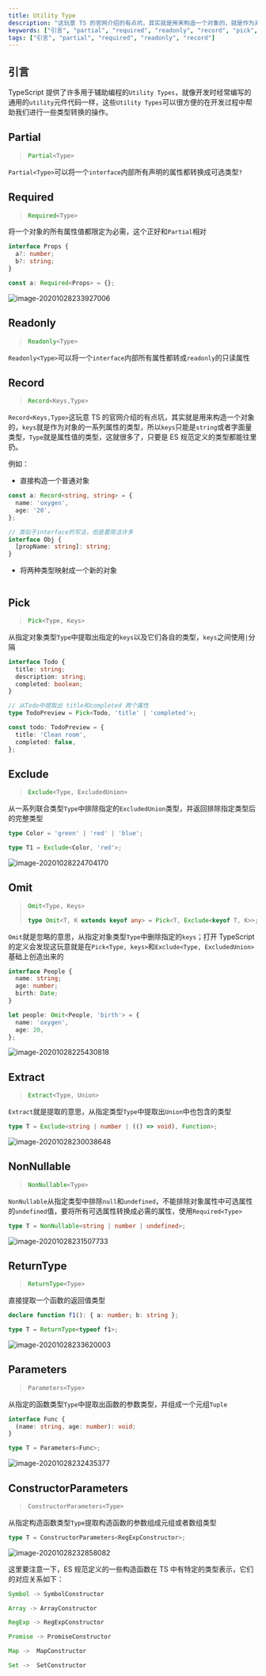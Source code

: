 ```yaml
---
title: Utility Type
description: "这玩意 TS 的官网介绍的有点坑，其实就是用来构造一个对象的，就是作为对象的一系列属性的类型，所以只能是或者字面量类型，就是属性值的类型，这就很多了，只要是 ES 规范定义的类型都能往里扔。"
keywords: ["引言", "partial", "required", "readonly", "record", "pick", "exclude", "omit"]
tags: ["引言", "partial", "required", "readonly", "record"]
---
```


## 引言

TypeScript 提供了许多用于辅助编程的`Utility Types`，就像开发时经常编写的通用的`utility`元件代码一样，这些`Utility Types`可以很方便的在开发过程中帮助我们进行一些类型转换的操作。

## Partial

> ```typescript
> Partial<Type>
> ```

`Partial<Type>`可以将一个`interface`内部所有声明的属性都转换成可选类型`?`

## Required

> ```typescript
> Required<Type>
> ```

将一个对象的所有属性值都限定为必需，这个正好和`Partial`相对

```typescript
interface Props {
  a?: number;
  b?: string;
}

const a: Required<Props> = {};
```

![image-20201028233927006](../../public/images/image-20201028233927006.png)

## Readonly

> ```typescript
> Readonly<Type>
> ```

`Readonly<Type>`可以将一个`interface`内部所有属性都转成`readonly`的只读属性

## Record

> ```typescript
> Record<Keys,Type>
> ```

`Record<Keys,Type>`这玩意 TS 的官网介绍的有点坑，其实就是用来构造一个对象的，`keys`就是作为对象的一系列属性的类型，所以`keys`只能是`string`或者字面量类型，`Type`就是属性值的类型，这就很多了，只要是 ES 规范定义的类型都能往里扔。

例如：

- 直接构造一个普通对象

```typescript
const a: Record<string, string> = {
  name: 'oxygen',
  age: '20',
};

// 类似于interface的写法，但是要简洁许多
interface Obj {
  [propName: string]: string;
}
```

- 将两种类型映射成一个新的对象

```

```

## Pick

> ```typescript
> Pick<Type, Keys>
> ```

从指定对象类型`Type`中提取出指定的`keys`以及它们各自的类型，`keys`之间使用`|`分隔

```typescript
interface Todo {
  title: string;
  description: string;
  completed: boolean;
}

// 从Todo中提取出 title和completed 两个属性
type TodoPreview = Pick<Todo, 'title' | 'completed'>;

const todo: TodoPreview = {
  title: 'Clean room',
  completed: false,
};
```

## Exclude

> ```typescript
> Exclude<Type, ExcludedUnion>
> ```

从一系列联合类型`Type`中排除指定的`ExcludedUnion`类型，并返回排除指定类型后的完整类型

```typescript
type Color = 'green' | 'red' | 'blue';

type T1 = Exclude<Color, 'red'>;
```

![image-20201028224704170](../../public/images/image-20201028224704170.png)

## Omit

> ```typescript
> Omit<Type, Keys>
> 
> type Omit<T, K extends keyof any> = Pick<T, Exclude<keyof T, K>>;
> ```

`Omit`就是忽略的意思，从指定对象类型`Type`中删除指定的`keys`；打开 TypeScript 的定义会发现这玩意就是在`Pick<Type, keys>`和`Exclude<Type, ExcludedUnion>`基础上创造出来的

```typescript
interface People {
  name: string;
  age: number;
  birth: Date;
}

let people: Omit<People, 'birth'> = {
  name: 'oxygen',
  age: 20,
};
```

![image-20201028225430818](../../public/images/image-20201028225430818.png)

## Extract

> ```typescript
> Extract<Type, Union>
> ```

`Extract`就是提取的意思，从指定类型`Type`中提取出`Union`中也包含的类型

```typescript
type T = Exclude<string | number | (() => void), Function>;
```

![image-20201028230038648](../../public/images/image-20201028230038648.png)

## NonNullable

> ```typescript
> NonNullable<Type>
> ```

`NonNullable`从指定类型中排除`null`和`undefined`，不能排除对象属性中可选属性的`undefined`值，要将所有可选属性转换成必需的属性，使用`Required<Type>`

```typescript
type T = NonNullable<string | number | undefined>;
```

![image-20201028231507733](../../public/images/image-20201028231507733.png)

## ReturnType

> ```typescript
> ReturnType<Type>
> ```

直接提取一个函数的返回值类型

```typescript
declare function f1(): { a: number; b: string };

type T = ReturnType<typeof f1>;
```

![image-20201028233620003](../../public/images/image-20201028233620003.png)

## Parameters

> ```typescript
> Parameters<Type>
> ```

从指定的函数类型`Type`中提取出函数的参数类型，并组成一个元组`Tuple`

```typescript
interface Func {
  (name: string, age: number): void;
}

type T = Parameters<Func>;
```

![image-20201028232435377](../../public/images/image-20201028232435377.png)

## ConstructorParameters

> ```typescript
> ConstructorParameters<Type>
> ```

从指定构造函数类型`Type`提取构造函数的参数组成元组或者数组类型

```typescript
type T = ConstructorParameters<RegExpConstructor>;
```

![image-20201028232858082](../../public/images/image-20201028232858082.png)

这里要注意一下，ES 规范定义的一些构造函数在 TS 中有特定的类型表示，它们的对应关系如下：

```typescript
Symbol -> SymbolConstructor

Array -> ArrayConstructor

RegExp -> RegExpConstructor

Promise -> PromiseConstructor

Map ->  MapConstructor

Set ->  SetConstructor
```